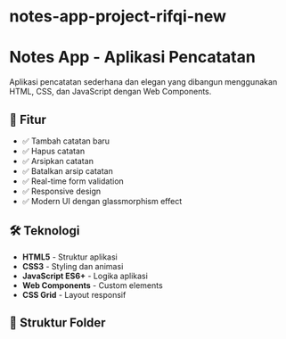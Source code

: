 # notes-app-project-rifqi-new

# Notes App - Aplikasi Pencatatan

Aplikasi pencatatan sederhana dan elegan yang dibangun menggunakan HTML, CSS, dan JavaScript dengan Web Components.

## 🚀 Fitur

- ✅ Tambah catatan baru
- ✅ Hapus catatan
- ✅ Arsipkan catatan
- ✅ Batalkan arsip catatan
- ✅ Real-time form validation
- ✅ Responsive design
- ✅ Modern UI dengan glassmorphism effect

## 🛠️ Teknologi

- **HTML5** - Struktur aplikasi
- **CSS3** - Styling dan animasi
- **JavaScript ES6+** - Logika aplikasi
- **Web Components** - Custom elements
- **CSS Grid** - Layout responsif

## 📁 Struktur Folder